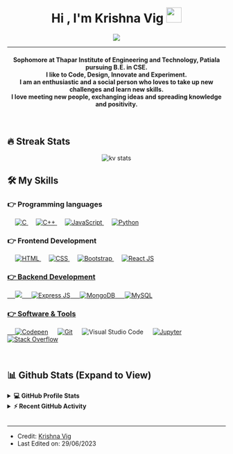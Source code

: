 
<h1 align="center">Hi , I'm Krishna Vig <img src="https://media.giphy.com/media/hvRJCLFzcasrR4ia7z/giphy.gif" width="35"></h1>
<p align="center">
  <a href="https://github.com/DenverCoder1/readme-typing-svg"><img src="https://readme-typing-svg.herokuapp.com?lines=Computer+Science+Student;Full+Stack+Web+Developer;DS%20|%20AI%20|%20ML%20Enthusiast;Always%20learning%20new%20things&center=true&width=500&height=50"></a>
</p>
<hr/>
<h4 align="center">Sophomore at Thapar Institute of Engineering and Technology, Patiala pursuing B.E. in CSE. <br>
  I like to Code, Design, Innovate and Experiment. <br>I am an enthusiastic and a social person who loves to take up new challenges and learn new skills. <br>I love meeting new people, exchanging ideas and spreading knowledge and positivity.</h4>
<br>


## 🔥 Streak Stats
<p align="center"><img src="https://github-readme-streak-stats.herokuapp.com?user=vigkrishna&theme=halloween&border_radius=10" alt="kv stats"  /></p>


## 🛠️ My Skills

### 👉 Programming languages

<p align="left"> 
  &emsp; 
  <a href="https://www.cprogramming.com/" target="_blank"> 
    <img alt="C" src="https://img.shields.io/badge/C%20-%232370ED.svg?logo=c&logoColor=white">
  </a> 
  &emsp;
  <a href="https://www.w3schools.com/cpp/" target="_blank"> 
    <img alt="C++" src="https://img.shields.io/badge/C++%20-%2300599C.svg?logo=c%2B%2B&logoColor=white">
  </a> 
  &emsp;
  <a href="https://developer.mozilla.org/en-US/docs/Web/JavaScript" target="_blank"> 
     <img alt="JavaScript" src="https://img.shields.io/badge/JavaScript%20-%23F7DF1E.svg?logo=javascript&logoColor=black">
   </a>
  &emsp;
 
   <a href="https://www.python.org" target="_blank">
    <img alt="Python" src="https://img.shields.io/badge/Python%20-%2314354C.svg?logo=python&logoColor=white">
  </a>
  
 
</p>

### 👉 Frontend Development
<p align="left"> 
  &emsp; 
  <a href="https://www.w3.org/html/" target="_blank"> 
   <img alt="HTML" src="https://img.shields.io/badge/HTML5%20-%23E34F26.svg?logo=html5&logoColor=white">
  </a>   
  &emsp;
  <a href="https://www.w3schools.com/css/" target="_blank">
    <img alt="CSS" src="https://img.shields.io/badge/CSS%20-%231572B6.svg?logo=css3&logoColor=white">
  </a> 
   &emsp;
  <a href="https://getbootstrap.com" target="_blank"> 
    <img alt="Bootstrap" src="https://img.shields.io/badge/Bootstrap-%23563D7C.svg?style=flat&logo=bootstrap&logoColor=white"/>
  </a>
    &emsp;
    <a href="https://react.dev/" target="_blank"> 
    <img alt="React JS" src="https://img.shields.io/badge/React-20232A?style=for-the-badge&logo=react&logoColor=61DAFB"/>
    
  
     
</p>
  
### 👉 Backend Development
 
  <p align="left">
    &emsp;
    <img src="https://img.shields.io/badge/Node.js-43853D?style=for-the-badge&logo=node.js&logoColor=white"/>
     &emsp;
  <img src="https://img.shields.io/badge/Express.js-404D59?style=for-the-badge" alt="Express JS"/>
     &emsp;
  <img src="https://img.shields.io/badge/MongoDB-4EA94B?style=for-the-badge&logo=mongodb&logoColor=white" alt="MongoDB"/>
     &emsp;
  <img src="https://img.shields.io/badge/MySQL-4479A1?style=for-the-badge&logo=mysql&logoColor=white" alt="MySQL"/>
</p>


  
 ### 👉 Software & Tools
 
<p>
 
  &emsp;
    <a href="#"><img alt="Codepen" src="https://img.shields.io/badge/Codepen-000000.svg?logo=codepen&logoColor=white"></a>
  &emsp;
    <a href="#"><img alt="Git" src="https://img.shields.io/badge/Git%20-%23F05033.svg?logo=git&logoColor=white"></a>
  &emsp;
  <img alt="Visual Studio Code" src="https://img.shields.io/badge/Visual%20Studio%20Code-0078d7.svg?logo=visual-studio-code&logoColor=white"></a>
  &emsp;
    <a href="#"><img alt="Jupyter" src="https://img.shields.io/badge/Jupyter%20-%23F37626.svg?logo=Jupyter&logoColor=white"></a>
  &emsp;
    <a href="#"><img alt="Stack Overflow" src="https://img.shields.io/badge/-Stack%20Overflow-FE7A16?logo=stack-overflow&logoColor=white"></a>
  &emsp;
</p>

<br/>

## 📊 Github Stats (Expand to View) 


<details> 
  <summary><b>💻 GitHub Profile Stats</b></summary>
  <br/>
  <p align="center">
    <a href="https://github.com/anuraghazra/github-readme-stats"><img alt="Krishna's Github Stats" src="https://github-readme-stats.vercel.app/api?username=vigkrishna&show_icons=true&count_private=true&theme=algolia" height="192px"/></a>
<br/>
  &nbsp;
	  <img src="https://github-readme-stats.vercel.app/api/top-langs?username=vigkrishna&show_icons=true&locale=en&layout=compact&theme=algolia" alt="vigkrishna" height="192px"/>
  <br/>
  <b>Note:</b> Top languages is only a metric of the languages my public code consists of and doesn't reflect experience or skill level.
  </p>
</details>


<details>
  <summary><b>⚡ Recent GitHub Activity</b></summary>
  <br/>
   <a href="https://github.com/vigkrishna"><img alt="Krishna's Activity Graph" src="https://activity-graph.herokuapp.com/graph?username=vigkrishna&custom_title=Candida%20Noronha's%20Contribution%20Graph&theme=react-dark" /></a>
  <br/>

</details>

<br/>



<hr/>

* Credit: [Krishna Vig](https://github.com/vigkrishna)
* Last Edited on: 29/06/2023








